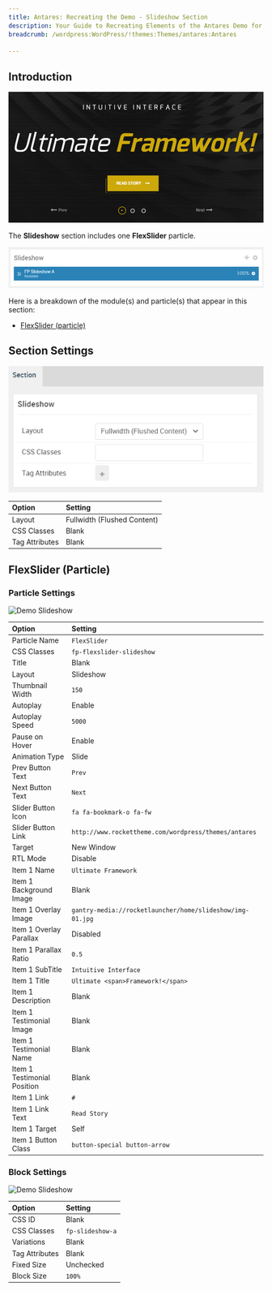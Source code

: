 ```yaml
---
title: Antares: Recreating the Demo - Slideshow Section
description: Your Guide to Recreating Elements of the Antares Demo for WordPress
breadcrumb: /wordpress:WordPress/!themes:Themes/antares:Antares

---
```


## Introduction

![](assets/demo_2.png)

The **Slideshow** section includes one **FlexSlider** particle.

![](assets/home_slideshow.png)

Here is a breakdown of the module(s) and particle(s) that appear in this section:

* [FlexSlider (particle)](#flexslider-(particle))

## Section Settings

![](assets/demo_slideshow_settings.png)

| Option           | Setting                     |
| :--------------- | :----------                 |
| Layout           | Fullwidth (Flushed Content) |
| CSS Classes      | Blank                       |
| Tag Attributes   | Blank                       |

## FlexSlider (Particle)

### Particle Settings

![Demo Slideshow](demo_slideshow_1.png)

| Option                      | Setting                                                   |
| :-----                      | :-----                                                    |
| Particle Name               | `FlexSlider`                                              |
| CSS Classes                 | `fp-flexslider-slideshow`                                 |
| Title                       | Blank                                                     |
| Layout                      | Slideshow                                                 |
| Thumbnail Width             | `150`                                                     |
| Autoplay                    | Enable                                                    |
| Autoplay Speed              | `5000`                                                    |
| Pause on Hover              | Enable                                                    |
| Animation Type              | Slide                                                     |
| Prev Button Text            | `Prev`                                                    |
| Next Button Text            | `Next`                                                    |
| Slider Button Icon          | `fa fa-bookmark-o fa-fw`                                  |
| Slider Button Link          | `http://www.rockettheme.com/wordpress/themes/antares`     |
| Target                      | New Window                                                |
| RTL Mode                    | Disable                                                   |
| Item 1 Name                 | `Ultimate Framework`                                      |
| Item 1 Background Image     | Blank                                                     |
| Item 1 Overlay Image        | `gantry-media://rocketlauncher/home/slideshow/img-01.jpg` |
| Item 1 Overlay Parallax     | Disabled                                                  |
| Item 1 Parallax Ratio       | `0.5`                                                     |
| Item 1 SubTitle             | `Intuitive Interface`                                     |
| Item 1 Title                | `Ultimate <span>Framework!</span>`                        |
| Item 1 Description          | Blank                                                     |
| Item 1 Testimonial Image    | Blank                                                     |
| Item 1 Testimonial Name     | Blank                                                     |
| Item 1 Testimonial Position | Blank                                                     |
| Item 1 Link                 | `#`                                                       |
| Item 1 Link Text            | `Read Story`                                              |
| Item 1 Target               | Self                                                      |
| Item 1 Button Class         | `button-special button-arrow`                             |

### Block Settings

![Demo Slideshow](demo_slideshow_2.png)

| Option         | Setting          |
| :-----         | :-----           |
| CSS ID         | Blank            |
| CSS Classes    | `fp-slideshow-a` |
| Variations     | Blank            |
| Tag Attributes | Blank            |
| Fixed Size     | Unchecked        |
| Block Size     | `100%`           |